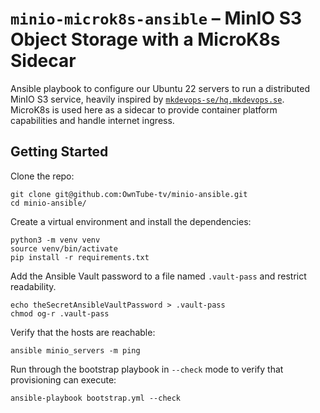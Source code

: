 
# `minio-microk8s-ansible` – MinIO S3 Object Storage with a MicroK8s Sidecar

Ansible playbook to configure our Ubuntu 22 servers to run a distributed MinIO S3 service, heavily
inspired by [`mkdevops-se/hq.mkdevops.se`](https://github.com/mkdevops-se/hq.mkdevops.se). MicroK8s
is used here as a sidecar to provide container platform capabilities and handle internet ingress.


## Getting Started

Clone the repo:

    git clone git@github.com:OwnTube-tv/minio-ansible.git
    cd minio-ansible/

Create a virtual environment and install the dependencies:

    python3 -m venv venv
    source venv/bin/activate
    pip install -r requirements.txt

Add the Ansible Vault password to a file named `.vault-pass` and restrict readability.

    echo theSecretAnsibleVaultPassword > .vault-pass
    chmod og-r .vault-pass

Verify that the hosts are reachable:

    ansible minio_servers -m ping

Run through the bootstrap playbook in `--check` mode to verify that provisioning can execute:

    ansible-playbook bootstrap.yml --check

